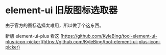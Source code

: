 # element-ui 旧版图标选取器
由于官方的图标选择太难用，所以做了个这东西。

新版 element-ui-plus 看这 [https://github.com/KyleBing/tool-element-ui-plus-icon-picker](https://github.com/KyleBing/tool-element-ui-plus-icon-picker)
